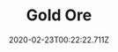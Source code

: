 ---
templateKey: blog-post
featuredpost: false
date: 2020-02-23T00:22:22.711Z
featuredimage: /img/Gold_Ore.png
title: Gold Ore
description: Gold Ore
type: resource
sellPrice: 25
tags:
  - resource
---